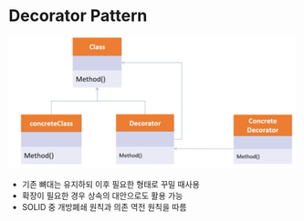 # Decorator Pattern

![img.png](img.png)

* 기존 뼈대는 유지하되 이후 필요한 형태로 꾸밀 때사용
* 확장이 필요한 경우 상속의 대안으로도 활용 가능
* SOLID 중 개방폐쇄 원칙과 의존 역전 원칙을 따름